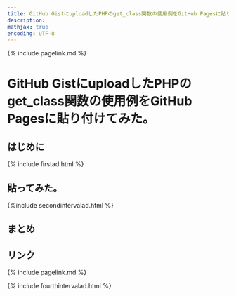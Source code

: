 ```yaml
---
title: GitHub GistにuploadしたPHPのget_class関数の使用例をGitHub Pagesに貼り付けてみた。- panda大学習帳外伝
description: 
mathjax: true
encoding: UTF-8
---
```

{% include pagelink.md %}
# GitHub GistにuploadしたPHPのget_class関数の使用例をGitHub Pagesに貼り付けてみた。
## はじめに
{% include firstad.html %}
## 貼ってみた。
<script src="https://gist.github.com/pandanote-info/15cfcabe7ee7c0af95e31f1c60e56ad8.js"></script>
{%include secondintervalad.html %}
## まとめ

## リンク
{% include pagelink.md %}

{% include fourthintervalad.html %}
